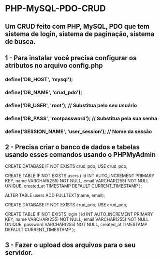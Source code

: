 # PHP-MySQL-PDO-CRUD
## Um CRUD feito com PHP, MySQL, PDO que tem sistema de login, sistema de paginação, sistema de busca.

## 1 - Para instalar você precisa configurar os atributos no arquivo config.php

### define('DB_HOST', 'mysql');
### define('DB_NAME', 'crud_pdo');
### define('DB_USER', 'root'); // Substitua pelo seu usuário
### define('DB_PASS', 'rootpassword'); // Substitua pela sua senha
### define('SESSION_NAME', 'user_session'); // Nome da sessão

## 2 - Precisa criar o banco de dados e tabelas usando esses comandos usando o PHPMyAdmin

CREATE DATABASE IF NOT EXISTS crud_pdo;
USE crud_pdo;

CREATE TABLE IF NOT EXISTS users (
    id INT AUTO_INCREMENT PRIMARY KEY,
    name VARCHAR(255) NOT NULL,
    email VARCHAR(255) NOT NULL UNIQUE,
    created_at TIMESTAMP DEFAULT CURRENT_TIMESTAMP
);

ALTER TABLE users ADD FULLTEXT(name, email);

CREATE DATABASE IF NOT EXISTS crud_pdo;
USE crud_pdo;

CREATE TABLE IF NOT EXISTS login (
    id INT AUTO_INCREMENT PRIMARY KEY,
    name VARCHAR(255) NOT NULL,
    email VARCHAR(255) NOT NULL UNIQUE,
    password VARCHAR(255) NOT NULL,
    created_at TIMESTAMP DEFAULT CURRENT_TIMESTAMP
);

## 3 - Fazer o upload dos arquivos para o seu servidor.
